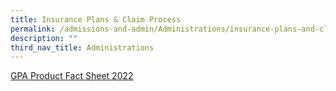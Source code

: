 ```yaml
---
title: Insurance Plans & Claim Process
permalink: /admissions-and-admin/Administrations/insurance-plans-and-claim
description: ""
third_nav_title: Administrations
---
```


[GPA Product Fact Sheet 2022](/files/product-fact.pdf)
